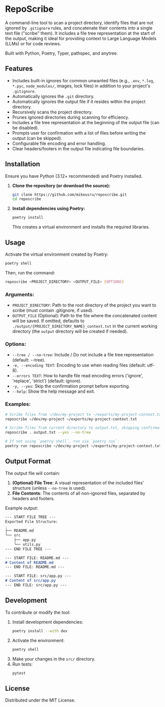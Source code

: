 # RepoScribe

A command-line tool to scan a project directory, identify files that are not ignored by `.gitignore` rules, and concatenate their contents into a single text file ("scribe" them). It includes a file tree representation at the start of the output, making it ideal for providing context to Large Language Models (LLMs) or for code reviews.

Built with Python, Poetry, Typer, pathspec, and anytree.

## Features

* Includes built-in ignores for common unwanted files (e.g., `.env`, `*.log`, `*.pyc`, `node_modules/`, images, lock files) in addition to your project's `.gitignore`.
* Automatically ignores the `.git` directory.
* Automatically ignores the output file if it resides within the project directory.
* Recursively scans the project directory.
* Prunes ignored directories during scanning for efficiency.
* Includes a file tree representation at the beginning of the output file (can be disabled).
* Prompts user for confirmation with a list of files before writing the output (can be skipped).
* Configurable file encoding and error handling.
* Clear headers/footers in the output file indicating file boundaries.


## Installation

Ensure you have Python (3.12+ recommended) and Poetry installed.

1.  **Clone the repository (or download the source):**
    ```bash
    git clone https://github.com/mikeusru/reposcribe.git
    cd reposcribe
    ```

2.  **Install dependencies using Poetry:**
    ```bash
    poetry install
    ```
    This creates a virtual environment and installs the required libraries.

## Usage

Activate the virtual environment created by Poetry:

```bash
poetry shell
```

Then, run the command:
```bash
reposcribe <PROJECT_DIRECTORY> <OUTPUT_FILE> [OPTIONS]
```

### Arguments:

* `PROJECT_DIRECTORY`: Path to the root directory of the project you want to scribe (must contain .gitignore, if used).
* `OUTPUT_FILE` (Optional): Path to the file where the concatenated content will be saved. If omitted, defaults to `./output/{PROJECT_DIRECTORY_NAME}_context.txt` in the current working directory (the `output` directory will be created if needed).
### Options:

* `--tree / --no-tree`: Include / Do not include a file tree representation (default: --tree).
* `-e, --encoding TEXT`: Encoding to use when reading files (default: utf-8).
* `--errors TEXT`: How to handle file read encoding errors ('ignore', 'replace', 'strict') (default: ignore).
* `-y, --yes`: Skip the confirmation prompt before exporting.
* `--help`: Show the help message and exit.

### Examples:

```bash
# Scribe files from ~/dev/my-project to ~/exports/my-project-context.txt
reposcribe ~/dev/my-project ~/exports/my-project-context.txt

# Scribe files from current directory to output.txt, skipping confirmation and tree
reposcribe . output.txt --yes --no-tree

# If not using `poetry shell`, run via `poetry run`:
poetry run reposcribe ~/dev/my-project ~/exports/my-project-context.txt
```

## Output Format

The output file will contain:

1. **(Optional) File Tree**: A visual representation of the included files' structure (unless `--no-tree` is used).
2. **File Contents**: The contents of all non-ignored files, separated by headers and footers.

Example output:
```markdown
--- START FILE TREE ---
Exported File Structure:
.
├── README.md
└── src
    ├── app.py
    └── utils.py
--- END FILE TREE ---

--- START FILE: README.md ---
# Content of README.md
--- END FILE: README.md ---

--- START FILE: src/app.py ---
# Content of src/app.py
--- END FILE: src/app.py ---
```

## Development

To contribute or modify the tool:

1. Install development dependencies:
    ```bash
    poetry install --with dev
    ```
2. Activate the environment:
    ```bash
    poetry shell
    ```
3. Make your changes in the `src/` directory.
4. Run tests:
    ```bash
    pytest
    ```

## License

Distributed under the MIT License. 
